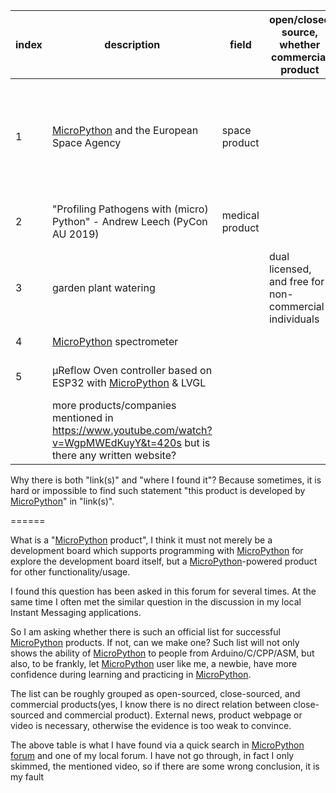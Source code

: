 | index | description                                                  | field           | open/closed source, whether commercial product         | link(s)                                                      | where   I found it                                           | my comments                                                  |
| ----- | ------------------------------------------------------------ | --------------- | ------------------------------------------------------ | ------------------------------------------------------------ | ------------------------------------------------------------ | ------------------------------------------------------------ |
| 1     | [MicroPython](https://www.micropython.org/) and the European Space Agency | space product   |                                                        | https://www.youtube.com/watch?v=Zm08hXeuv-I as mentioned in https://forum.micropython.org/viewtopic.php?f=2&t=7134&p=56133#p56133 by jimmo | https://forum.micropython.org/viewtopic.php?f=8&t=744        | the video seems does not talk much about "how to use in Space case" |
| 2     | "Profiling Pathogens with (micro) Python" - Andrew Leech (PyCon AU 2019) | medical product |                                                        | https://www.youtube.com/watch?v=YovngSLXoxw which is mentioned in https://forum.micropython.org/viewtopic.php?f=2&t=7134&p=56133#p56133 by jimmo too |                                                              | the video seems to be convincing                             |
| 3     | garden plant watering                                        |                 | dual licensed, and free for non-commercial individuals | https://github.com/kr-g/mpymodcore_watering                  | https://forum.micropython.org/viewtopic.php?f=5&t=8577       |                                                              |
| 4     | [MicroPython](https://www.micropython.org/) spectrometer     |                 |                                                        | https://www.myspectral.com/                                  | https://forum.micropython.org/viewtopic.php?f=5&t=7674       |                                                              |
| 5     | μReflow Oven controller based on ESP32 with [MicroPython](https://www.micropython.org/) & LVGL |                 |                                                        | https://github.com/dukeduck1984/uReflowOven-Esp32-Micropython | a Chinese post https://www.micropython.org.cn/forum/viewtopic.php?f=6&t=1051&hilit=LVGL#p1717 |                                                              |
|       | more products/companies mentioned in https://www.youtube.com/watch?v=WgpMWEdKuyY&t=420s but is there any written website? |                 |                                                        |                                                              |                                                              |                                                              |

Why there is both "link(s)" and "where I found it"? Because sometimes, it is hard or impossible to find such statement "this product is developed by [MicroPython](https://www.micropython.org/)" in "link(s)".



======

What is a "[MicroPython](https://www.micropython.org/) product", I think  it must not merely be a development board which supports programming with [MicroPython](https://www.micropython.org/) for explore the development board itself, but a [MicroPython](https://www.micropython.org/)-powered product for other functionality/usage.

I found this question has been asked in this forum for several times. At the same time I often met the similar question in the discussion in my local Instant Messaging applications.

So I am asking whether there is such an official list for successful [MicroPython](https://www.micropython.org/) products. If not, can we make one? Such list will not only shows the ability of [MicroPython](https://www.micropython.org/) to people from Arduino/C/CPP/ASM, but also, to be frankly, let [MicroPython](https://www.micropython.org/) user like me, a newbie, have more confidence during learning and practicing in [MicroPython](https://www.micropython.org/).

The list can be roughly grouped as open-sourced, close-sourced, and commercial products(yes, I know there is no direct relation between close-sourced and commercial product). External news, product webpage or video is necessary, otherwise the evidence is too weak to convince.

The above table is what I have found via a quick search in [MicroPython forum](https://forum.micropython.org) and one of my local forum. I have not go through, in fact I only skimmed, the mentioned video, so if there are some wrong conclusion, it is my fault
